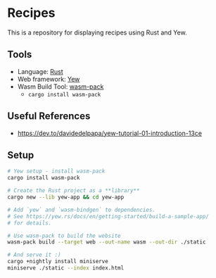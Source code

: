 # Recipes

This is a repository for displaying recipes using Rust and Yew.

## Tools

- Language: [Rust](https://www.rust-lang.org/learn)
- Web framework: [Yew](https://yew.rs/)
- Wasm Build Tool: [wasm-pack](https://yew.rs/docs/en/getting-started/project-setup/#wasm-packhttpsrustwasmgithubiodocswasm-pack)
  - `cargo install wasm-pack`

## Useful References

- https://dev.to/davidedelpapa/yew-tutorial-01-introduction-13ce

## Setup

```bash
# Yew setup - install wasm-pack
cargo install wasm-pack

# Create the Rust project as a **library**
cargo new --lib yew-app && cd yew-app

# Add `yew` and `wasm-bindgen` to dependencies.
# See https://yew.rs/docs/en/getting-started/build-a-sample-app/
# for details.

# Use wasm-pack to build the website
wasm-pack build --target web --out-name wasm --out-dir ./static

# And serve it :)
cargo +nightly install miniserve
miniserve ./static --index index.html
```